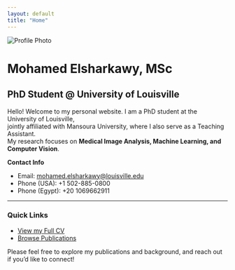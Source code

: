 ```yaml
---
layout: default
title: "Home"
---
```


<div class="hero">
  <img
    src="/assets/images/profile.jpg"
    alt="Profile Photo"
  />
  <h1>Mohamed Elsharkawy, MSc</h1>
  <h2>PhD Student @ University of Louisville</h2>
</div>

Hello! Welcome to my personal website. I am a PhD student at the University of Louisville,  
jointly affiliated with Mansoura University, where I also serve as a Teaching Assistant.  
My research focuses on **Medical Image Analysis, Machine Learning, and Computer Vision**.

**Contact Info**  
- Email: [mohamed.elsharkawy@louisville.edu](mailto:mohamed.elsharkawy@louisville.edu)  
- Phone (USA): +1 502-885-0800  
- Phone (Egypt): +20 1069662911  

<hr/>

### Quick Links
- [View my Full CV](/cv/)  
- [Browse Publications](/publications/)

Please feel free to explore my publications and background, and reach out if you’d like to connect!
